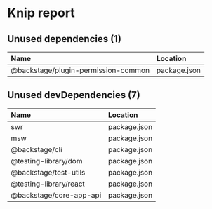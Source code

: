 # Knip report

## Unused dependencies (1)

| Name                                | Location     |
|:------------------------------------|:-------------|
| @backstage/plugin-permission-common | package.json |

## Unused devDependencies (7)

| Name                    | Location     |
|:------------------------|:-------------|
| swr                     | package.json |
| msw                     | package.json |
| @backstage/cli          | package.json |
| @testing-library/dom    | package.json |
| @backstage/test-utils   | package.json |
| @testing-library/react  | package.json |
| @backstage/core-app-api | package.json |

